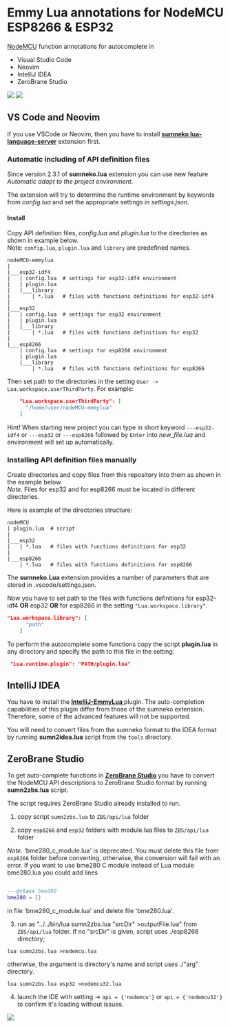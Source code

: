 # Emmy Lua annotations for NodeMCU ESP8266 & ESP32

[NodeMCU](https://nodemcu.readthedocs.io/en/release/) function annotations for autocomplete in
- Visual Studio Code
- Neovim
- IntelliJ IDEA
- ZeroBrane Studio

<img src="./images/nodemcu_emmy1.gif" style="max-width:100%;">

<img src="./images/nodemcu_emmy2.gif" style="max-width:100%;">

## VS Code and Neovim

If you use VSCode or Neovim, then you have to install **[sumneko lua-language-server](https://github.com/sumneko/lua-language-server)** extension first.

### Automatic including of API definition files

Since version 2.3.1 of **sumneko.lua** extension you can use new feature *Automatic adapt to the project environment*.

The extension will try to determine the runtime environment by keywords from *config.lua* and set the appropriate settings in *settings.json*.

#### Install

Copy API definition files, *config.lua* and *plugin.lua* to the directories as shown in example below.<br>
Note: `config.lua`, `plugin.lua` and `library` are predefined names.
```
nodeMCU-emmylua
|
|___esp32-idf4
|   | config.lua  # settings for esp32-idf4 environment
|   | plugin.lua
|   |___library
|       | *.lua   # files with functions definitions for esp32-idf4
|
|___esp32
|   | config.lua  # settings for esp32 environment
|   | plugin.lua
|   |___library
|       | *.lua   # files with functions definitions for esp32
|
|___esp8266
    | config.lua  # settings for esp8266 environment
    | plugin.lua
    |___library
        | *.lua   # files with functions definitions for esp8266
```

Then set path to the directories in the setting `User -> Lua.workspace.userThirdParty`. For example:

```json
    "Lua.workspace.userThirdParty": [
      "/home/user/nodeMCU-emmylua"
    ]
```

Hint! When starting new project you can type in short keyword `---esp32-idf4` or `---esp32` or `---esp8266` followed by `Enter` into *new_file.lua* and environment will set up automatically.

### Installing API definition files manually

Create directories and copy files from this repository into them as shown in the example below.<br>
*Note*. Files for esp32 and for esp8266 must be located in different directories.

Here is example of the directories structure:
```
nodeMCU
| plugin.lua  # script
|
|___esp32
|   | *.lua   # files with functions definitions for esp32
|
|___esp8266
    | *.lua   # files with functions definitions for esp8266
```

The **sumneko.Lua** extension provides a number of parameters that are stored in .vscode/settings.json.

Now you have to set path to the files with functions definitions for esp32-idf4 **OR** esp32 **OR** for esp8266 in the setting ```"Lua.workspace.library"```.
```json
"Lua.workspace.library": [
      "path"
    ]
```
To perform the autocomplete some functions copy the script **plugin.lua** in any directory and specify the path to this file in the setting:
```json
 "Lua.runtime.plugin": "PATH/plugin.lua"
```

## IntelliJ IDEA

You have to install the **[IntelliJ-EmmyLua ](https://github.com/EmmyLua/IntelliJ-EmmyLua)** plugin. The auto-completion capabilities of this plugin differ from those of the sumneko extension. Therefore, some of the advanced features will not be supported.

You will need to convert files from the sumneko format to the IDEA format by running **sumn2idea.lua** script from the `tools` directory.

## ZeroBrane Studio

To get auto-complete functions in **[ZeroBrane Studio](https://studio.zerobrane.com/)** you have to convert the NodeMCU API descriptions to ZeroBrane Studio format by running **sumn2zbs.lua** script.

The script requires ZeroBrane Studio already installed to run.

1. copy script `sumn2zbs.lua` to `ZBS/api/lua` folder

2. copy `esp8266` and `esp32` folders with module.lua files to `ZBS/api/lua` folder

  *Note*.
  'bme280_c_module.lua' is deprecated. You must delete this file from `esp8266` folder
  before converting, otherwise, the conversion will fail with an error.
  If you want to use bme280 C module instead of Lua module bme280.lua you could add lines

  ```lua

  ---@class bme280
  bme280 = {}

  ```
  in file 'bme280_c_module.lua' and delete file 'bme280.lua'.

3. run as "../../bin/lua sumn2zbs.lua "srcDir" >outputFile.lua" from `ZBS/api/lua` folder. If no "srcDir" is given, script uses ./esp8266 directory;

  `lua sumn2zbs.lua >nodemcu.lua`

   otherwise, the argument is directory's name and script uses ./"arg" directory.

  `lua sumn2zbs.lua esp32 >nodemcu32.lua`

4. launch the IDE with setting -> `api = {'nodemcu'}` or `api = {'nodemcu32'}` to confirm it's loading without issues.

<img src="./images/zbs.png" style="max-width:100%;">

